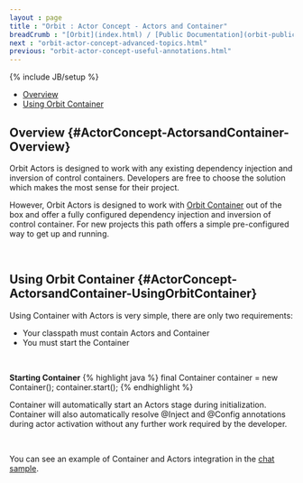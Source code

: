 ```yaml
---
layout : page
title : "Orbit : Actor Concept - Actors and Container"
breadCrumb : "[Orbit](index.html) / [Public Documentation](orbit-public-documentation.html) / [Actors](orbit-actors.html) / [Actor Concepts](orbit-actor-concepts.html)"
next : "orbit-actor-concept-advanced-topics.html"
previous: "orbit-actor-concept-useful-annotations.html"
---
```

{% include JB/setup %}



-  [Overview](#ActorConcept-ActorsandContainer-Overview)
-  [Using Orbit Container](#ActorConcept-ActorsandContainer-UsingOrbitContainer)



Overview {#ActorConcept-ActorsandContainer-Overview}
----------


Orbit Actors is designed to work with any existing dependency injection and inversion of control containers. Developers are free to choose the solution which makes the most sense for their project.


However, Orbit Actors is designed to work with [Orbit Container](orbit-container.html) out of the box and offer a fully configured dependency injection and inversion of control container. For new projects this path offers a simple pre-configured way to get up and running.


 


Using Orbit Container {#ActorConcept-ActorsandContainer-UsingOrbitContainer}
----------


Using Container with Actors is very simple, there are only two requirements:


-  Your classpath must contain Actors and Container
-  You must start the Container

 

**Starting Container** 
{% highlight java %}
final Container container = new Container();
container.start();
{% endhighlight %}

Container will automatically start an Actors stage during initialization.  Container will also automatically resolve @Inject and @Config annotations during actor activation without any further work required by the developer.


 


You can see an example of Container and Actors integration in the [chat sample](orbit-sample-chat.html).

